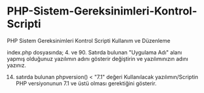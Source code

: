 # PHP-Sistem-Gereksinimleri-Kontrol-Scripti
PHP Sistem Gereksinimleri Kontrol Scripti Kullanım ve Düzenleme

index.php dosyasında;
4. ve 90. Satırda bulunan "Uygulama Adı" alanı yapmış olduğunuz yazılımın adını gösterir değiştirin ve yazılımınızın adını yazınız.

14. satırda bulunan phpversion() < "7.1" değeri Kullanılacak yazılımın/Scriptin PHP versiyonunun 7.1 ve üstü olması gerektiğini gösterir.
